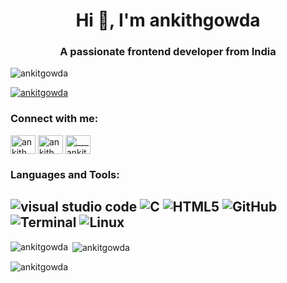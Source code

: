 <h1 align="center">Hi 👋, I'm ankithgowda</h1>
<h3 align="center">A passionate frontend developer from India</h3>

<p align="left"> <img src="https://komarev.com/ghpvc/?username=ankitgowda&label=Profile%20views&color=0e75b6&style=flat" alt="ankitgowda" /> </p>

<p align="left"> <a href="https://github.com/ryo-ma/github-profile-trophy"><img src="https://github-profile-trophy.vercel.app/?username=ankitgowda" alt="ankitgowda" /></a> </p>

<h3 align="left">Connect with me:</h3>
<p align="left">
<a href="https://linkedin.com/in/ankith gowda" target="blank"><img align="center" src="https://raw.githubusercontent.com/rahuldkjain/github-profile-readme-generator/master/src/images/icons/Social/linked-in-alt.svg" alt="ankith gowda" height="30" width="40" /></a>
<a href="https://fb.com/ankith gowda" target="blank"><img align="center" src="https://raw.githubusercontent.com/rahuldkjain/github-profile-readme-generator/master/src/images/icons/Social/facebook.svg" alt="ankith gowda" height="30" width="40" /></a>
<a href="https://instagram.com/___ankithgowda__" target="blank"><img align="center" src="https://raw.githubusercontent.com/rahuldkjain/github-profile-readme-generator/master/src/images/icons/Social/instagram.svg" alt="___ankithgowda__" height="30" width="40" /></a>
</p>

<h3 align="left">Languages and Tools:</h3>

![visual studio code](https://img.shields.io/badge/-vscode-333333?style=flat&logo=C%2B%2B&logoColor=vscode)
![C](https://img.shields.io/badge/-C-333333?style=flat&logo=C%2B%2B&logoColor=C)
![HTML5](https://img.shields.io/badge/-HTML5-333333?style=flat&logo=HTML5)
![GitHub](https://img.shields.io/badge/-GitHub-333333?style=flat&logo=GitHub)
![Terminal](https://img.shields.io/badge/-Terminal-333333?style=flat&logo=Terminal)
![Linux](https://img.shields.io/badge/-Linux-333333?style=flat&logo=Linux)
-----------------------------------------------------------------------------------------------------------------------------------------------------------

<p><img align="left" src="https://github-readme-stats.vercel.app/api/top-langs?username=ankitgowda&show_icons=true&locale=en&layout=compact" alt="ankitgowda" /></p>

<p>&nbsp;<img align="center" src="https://github-readme-stats.vercel.app/api?username=ankitgowda&show_icons=true&locale=en" alt="ankitgowda" /></p>

<p><img align="center" src="https://github-readme-streak-stats.herokuapp.com/?user=ankitgowda&" alt="ankitgowda" /></p>




